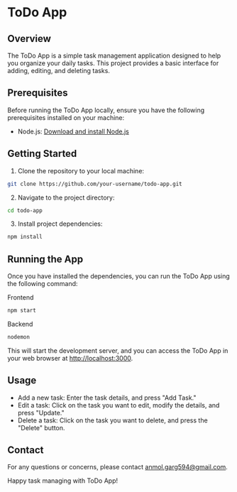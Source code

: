 # ToDo App

## Overview

The ToDo App is a simple task management application designed to help you organize your daily tasks. This project provides a basic interface for adding, editing, and deleting tasks.

## Prerequisites

Before running the ToDo App locally, ensure you have the following prerequisites installed on your machine:

- Node.js: [Download and install Node.js](https://nodejs.org/)

## Getting Started

1. Clone the repository to your local machine:

```bash
git clone https://github.com/your-username/todo-app.git
```

2. Navigate to the project directory:

```bash
cd todo-app
```

3. Install project dependencies:

```bash
npm install
```

## Running the App

Once you have installed the dependencies, you can run the ToDo App using the following command:

Frontend
```bash
npm start
```
Backend
```bash
nodemon
```

This will start the development server, and you can access the ToDo App in your web browser at [http://localhost:3000](http://localhost:3000).

## Usage

- Add a new task: Enter the task details, and press "Add Task."
- Edit a task: Click on the task you want to edit, modify the details, and press "Update."
- Delete a task: Click on the task you want to delete, and press the "Delete" button.

## Contact

For any questions or concerns, please contact anmol.garg594@gmail.com.

Happy task managing with ToDo App!
